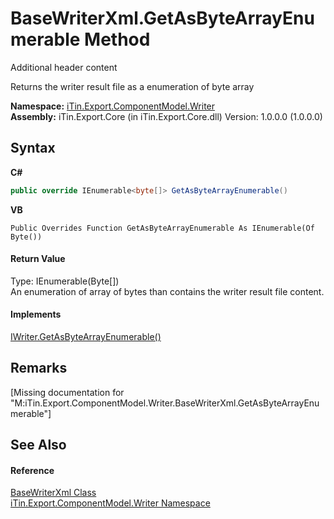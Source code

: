 # BaseWriterXml.GetAsByteArrayEnumerable Method 
Additional header content 

Returns the writer result file as a enumeration of byte array

**Namespace:**&nbsp;<a href="N_iTin_Export_ComponentModel_Writer">iTin.Export.ComponentModel.Writer</a><br />**Assembly:**&nbsp;iTin.Export.Core (in iTin.Export.Core.dll) Version: 1.0.0.0 (1.0.0.0)

## Syntax

**C#**<br />
``` C#
public override IEnumerable<byte[]> GetAsByteArrayEnumerable()
```

**VB**<br />
``` VB
Public Overrides Function GetAsByteArrayEnumerable As IEnumerable(Of Byte())
```


#### Return Value
Type: IEnumerable(Byte[])<br />An enumeration of array of bytes than contains the writer result file content.

#### Implements
<a href="M_iTin_Export_ComponentModel_Writer_IWriter_GetAsByteArrayEnumerable">IWriter.GetAsByteArrayEnumerable()</a><br />

## Remarks
\[Missing <remarks> documentation for "M:iTin.Export.ComponentModel.Writer.BaseWriterXml.GetAsByteArrayEnumerable"\]

## See Also


#### Reference
<a href="T_iTin_Export_ComponentModel_Writer_BaseWriterXml">BaseWriterXml Class</a><br /><a href="N_iTin_Export_ComponentModel_Writer">iTin.Export.ComponentModel.Writer Namespace</a><br />